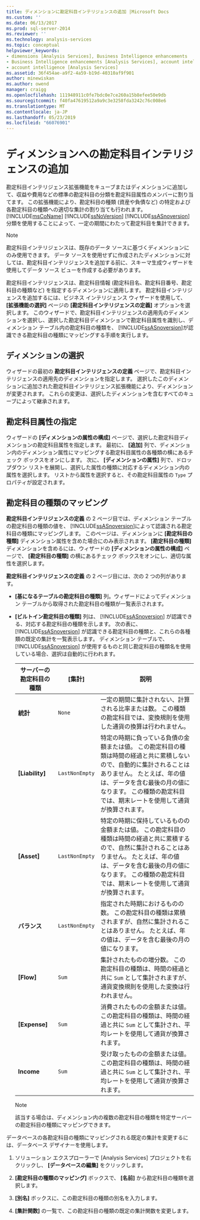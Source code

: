 ```yaml
---
title: ディメンションに勘定科目インテリジェンスの追加 |Microsoft Docs
ms.custom: ''
ms.date: 06/13/2017
ms.prod: sql-server-2014
ms.reviewer: ''
ms.technology: analysis-services
ms.topic: conceptual
helpviewer_keywords:
- dimensions [Analysis Services], Business Intelligence enhancements
- Business Intelligence enhancements [Analysis Services], account intelligence
- account intelligence [Analysis Services]
ms.assetid: 36f454ae-a9f2-4a59-b19d-40310af9f901
author: minewiskan
ms.author: owend
manager: craigg
ms.openlocfilehash: 111948911c0fe7bdc0e7ce260a15b8efee50e9db
ms.sourcegitcommit: f40fa47619512a9a9c3e3258fda3242c76c008e6
ms.translationtype: MT
ms.contentlocale: ja-JP
ms.lasthandoff: 05/23/2019
ms.locfileid: "66076901"
---
```

# <a name="add-account-intelligence-to-a-dimension"></a>ディメンションへの勘定科目インテリジェンスの追加
  勘定科目インテリジェンス拡張機能をキューブまたはディメンションに追加して、収益や費用などの標準の勘定科目の分類を勘定科目属性のメンバーに割り当てます。 この拡張機能により、勘定科目の種類 (資産や負債など) の特定および各勘定科目の種類への適切な集計の割り当ても行われます。 [!INCLUDE[msCoName](../../includes/msconame-md.md)] [!INCLUDE[ssNoVersion](../../includes/ssnoversion-md.md)] [!INCLUDE[ssASnoversion](../../includes/ssasnoversion-md.md)] 分類を使用することによって、一定の期間にわたって勘定科目を集計できます。  
  
> [!NOTE]  
>  勘定科目インテリジェンスは、既存のデータ ソースに基づくディメンションにのみ使用できます。 データ ソースを使用せずに作成されたディメンションに対しては、勘定科目インテリジェンスを追加する前に、スキーマ生成ウィザードを使用してデータ ソース ビューを作成する必要があります。  
  
 勘定科目インテリジェンスは、勘定科目情報 (勘定科目名、勘定科目番号、勘定科目の種類など) を指定するディメンションに適用します。 勘定科目インテリジェンスを追加するには、ビジネス インテリジェンス ウィザードを使用して、 **[拡張機能の選択]** ページの **[勘定科目インテリジェンスの定義]** オプションを選択します。 このウィザードで、勘定科目インテリジェンスの適用先のディメンションを選択し、選択した勘定科目ディメンションで勘定科目属性を識別し、ディメンション テーブル内の勘定科目の種類を、 [!INCLUDE[ssASnoversion](../../includes/ssasnoversion-md.md)]が認識できる勘定科目の種類にマッピングする手順を実行します。  
  
## <a name="selecting-a-dimension"></a>ディメンションの選択  
 ウィザードの最初の **勘定科目インテリジェンスの定義** ページで、勘定科目インテリジェンスの適用先のディメンションを指定します。 選択したこのディメンションに追加された勘定科目インテリジェンス拡張機能により、ディメンションが変更されます。 これらの変更は、選択したディメンションを含むすべてのキューブによって継承されます。  
  
## <a name="specifying-account-attributes"></a>勘定科目属性の指定  
 ウィザードの **[ディメンションの属性の構成]** ページで、選択した勘定科目ディメンションの勘定科目属性を指定します。 最初に、 **[追加]** 列で、ディメンション内のディメンション属性にマッピングする勘定科目属性の各種類の横にあるチェック ボックスをオンにします。 次に、 **[ディメンションの属性]** 列で、ドロップダウン リストを展開し、選択した属性の種類に対応するディメンション内の属性を選択します。 リストから属性を選択すると、その勘定科目属性の `Type` プロパティが設定されます。  
  
## <a name="mapping-account-types"></a>勘定科目の種類のマッピング  
 **勘定科目インテリジェンスの定義** の 2 ページ目では、ディメンション テーブルの勘定科目の種類の値を、 [!INCLUDE[ssASnoversion](../../includes/ssasnoversion-md.md)]によって認識される勘定科目の種類にマッピングします。 このページは、ディメンションに **[勘定科目の種類]** ディメンション属性を含めた場合にのみ表示されます。 **[勘定科目の種類]** ディメンションを含めるには、ウィザードの **[ディメンションの属性の構成]** ページで、 **[勘定科目の種類]** の横にあるチェック ボックスをオンにし、適切な属性を選択します。  
  
 **勘定科目インテリジェンスの定義** の 2 ページ目には、次の 2 つの列があります。  
  
-   **[基になるテーブルの勘定科目の種類]** 列。ウィザードによってディメンション テーブルから取得された勘定科目の種類が一覧表示されます。  
  
-   **[ビルトイン勘定科目の種類]** 列は、 [!INCLUDE[ssASnoversion](../../includes/ssasnoversion-md.md)] が認識できる、対応する勘定科目の種類を示します。 次の表に、 [!INCLUDE[ssASnoversion](../../includes/ssasnoversion-md.md)] が認識できる勘定科目の種類と、これらの各種類の既定の集計を一覧表示します。 ディメンション テーブルで、 [!INCLUDE[ssASnoversion](../../includes/ssasnoversion-md.md)] が使用するものと同じ勘定科目の種類名を使用している場合、選択は自動的に行われます。  
  
    |サーバーの勘定科目の種類|[集計]|説明|  
    |-------------------------|-----------------|-----------------|  
    |**統計**|`None`|一定の期間に集計されない、計算される比率または数。 この種類の勘定科目では、変換規則を使用した通貨の換算は行われません。|  
    |**[Liability]**|`LastNonEmpty`|特定の時期に負っている負債の金額または値。 この勘定科目の種類は時間の経過と共に累積しないので、自動的に集計されることはありません。 たとえば、年の値は、データを含む最後の月の値になります。 この種類の勘定科目では、期末レートを使用して通貨が換算されます。|  
    |**[Asset]**|`LastNonEmpty`|特定の時期に保持しているものの金額または値。 この勘定科目の種類は時間の経過と共に累積するので、自然に集計されることはありません。 たとえば、年の値は、データを含む最後の月の値になります。 この種類の勘定科目では、期末レートを使用して通貨が換算されます。|  
    |**バランス**|`LastNonEmpty`|指定された時期におけるものの数。 この勘定科目の種類は累積されますが、自然に集計されることはありません。 たとえば、年の値は、データを含む最後の月の値になります。|  
    |**[Flow]**|`Sum`|集計されたものの増分数。 この勘定科目の種類は、時間の経過と共に `Sum` として集計されますが、通貨変換規則を使用した変換は行われません。|  
    |**[Expense]**|`Sum`|消費されたものの金額または値。 この勘定科目の種類は、時間の経過と共に `Sum` として集計され、平均レートを使用して通貨が換算されます。|  
    |**Income**|`Sum`|受け取ったものの金額または値。 この勘定科目の種類は、時間の経過と共に `Sum` として集計され、平均レートを使用して通貨が換算されます。|  
  
    > [!NOTE]  
    >  該当する場合は、ディメンション内の複数の勘定科目の種類を特定サーバーの勘定科目の種類にマッピングできます。  
  
 データベースの各勘定科目の種類にマッピングされる既定の集計を変更するには、データベース デザイナーを使用します。  
  
1.  ソリューション エクスプローラーで [Analysis Services] プロジェクトを右クリックし、 **[データベースの編集]** をクリックします。  
  
2.  **[勘定科目の種類のマッピング]** ボックスで、 **[名前]** から勘定科目の種類を選択します。  
  
3.  **[別名]** ボックスに、この勘定科目の種類の別名を入力します。  
  
4.  **[集計関数]** の一覧で、この勘定科目の種類の既定の集計関数を変更します。  
  
  
